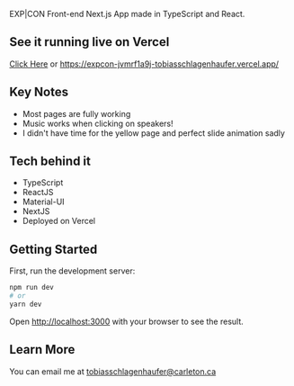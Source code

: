 EXP|CON Front-end Next.js App made in TypeScript and React.

## See it running live on Vercel
[Click Here](https://expcon-jvmrf1a9j-tobiasschlagenhaufer.vercel.app/)
or
https://expcon-jvmrf1a9j-tobiasschlagenhaufer.vercel.app/

## Key Notes
* Most pages are fully working
* Music works when clicking on speakers!
* I didn't have time for the yellow page and perfect slide animation sadly

## Tech behind it

* TypeScript
* ReactJS
* Material-UI
* NextJS
* Deployed on Vercel

## Getting Started

First, run the development server:

```bash
npm run dev
# or
yarn dev
```

Open [http://localhost:3000](http://localhost:3000) with your browser to see the result.

## Learn More

You can email me at tobiasschlagenhaufer@carleton.ca
